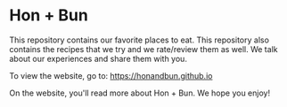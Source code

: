 # Hon + Bun

This repository contains our favorite places to eat. This repository also contains the recipes that we try and we rate/review them as well. We talk about our experiences and share them with you.

To view the website, go to: https://honandbun.github.io

On the website, you'll read more about Hon + Bun. We hope you enjoy!